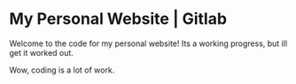 # My Personal Website | Gitlab
Welcome to the code for my personal website! Its a working progress, but ill get it worked out.

Wow, coding is a lot of work.